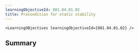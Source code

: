 ```yaml
---
learningObjectiveId: 081.04.01.02
title: Precondition for static stability
---
```


```tsx eval
<LearningOBjectives learningObjectiveId={081.04.01.02} />
```

## Summary
